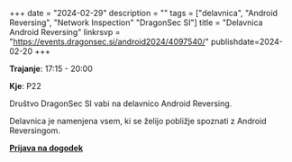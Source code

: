 +++
date = "2024-02-29"
description = ""
tags = ["delavnica", "Android Reversing", "Network Inspection" "DragonSec SI"]
title = "Delavnica Android Reversing"
linkrsvp = "https://events.dragonsec.si/android2024/4097540/"
publishdate=2024-02-20
+++

**Trajanje**: 17:15 - 20:00

**Kje**: P22

Društvo DragonSec SI vabi na delavnico Android Reversing.

Delavnica je namenjena vsem, ki se želijo pobližje spoznati z Android Reversingom.

[**Prijava na dogodek**](https://events.dragonsec.si/android2024/4097540/)
